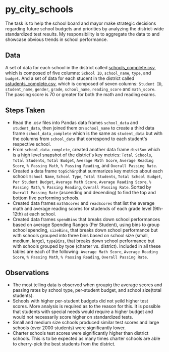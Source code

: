 # py_city_schools

The task is to help the  school board and mayor make strategic decisions regarding future school budgets and priorities by analyzing the district-wide standardized test results. My responsibility is to aggregate the data to and showcase obvious trends in school performance.

## Data
A set of data for each school in the district called [schools_complete.csv](py_city_schools/Resources/schools_complete.csv), which is composed of five columns: `School ID`, `school_name`, `type`, and `budget`.
And a set of data for each stucent in the district called [sstudents_complete.csv](py_city_schools/Resources/students_complete.csv), which is composed of seven columns: `Student ID`, `student_name`, `gender`, `grade`, `school_name`, `reading_score` and `math_score`.
The passing score is 70 or greater for both the math and reading exams.

## Steps Taken
* Read the .csv files into Pandas data frames `school_data` and `student_data`, then joined them on `school_name` to create a third data frame `school_data_complete` which is the same as `student_data` but with the columns from `school_data` that correspond to each student's respective school.
* From `school_data_complete`, created another data frame `distSum` which is a high level snapshot of the district's key metrics: `Total Schools`,  `Total Students`, `Total Budget`, `Average Math Score`, `Average Reading Score`, `% Passing Math`, `% Passing Reading`, and `Overall Passing Rate`.
* Created a data frame `topSchGrp`that summarizes key metrics about each school: `School Name`, `School Type`, `Total Students`, `Total School Budget`, `Per Student Budget`, `Average Math Score`, `Average Reading Score`, `% Passing Math`, `% Passing Reading`, `Overall Passing Rate`. Sorted by `Overall Passing Rate` (ascending and decending) to find the top and bottom five performing schools.
* Created data frames `mathScores` and `readScores` that list the average math and average reading scores for studends of each grade level (9th-12th) at each school.
* Created data frames 
 `spendBins` that breaks down school performances based on average Spending Ranges (Per Student), using bins to group school spending, 
  `sizeBins`, that breaks down school performance but with schools grouped into three bins based on school size (small, medium, large), 
  `typeBins`, that breaks down school performance but with schools grouped by tyoe (charter vs. district).
  Included in all these tables are each of the following: `Average Math Score`, `Average Reading Score`, `% Passing Math`, `% Passing Reading`, `Overall Passing Rate`.
  
 ## Observations
* The most telling data is observed when groupig the average scores and passing rates by school type, per-student budget, and school size(total students).
* Schools with higher per-student budgets did not yeild higher test scores.  More analysis is required as to the reason for this.  It is possible that students with special needs would require a higher budget and would not necessarily score higher on standardized tests.
* Small and medium size schools produced similar test scores and large schools (over 2000 students) were significantly lower.
* Charter schools test scores were significantly higher than district schools.  This is to be expected as many times charter schools are able to cherry-pick the best students from the district.
